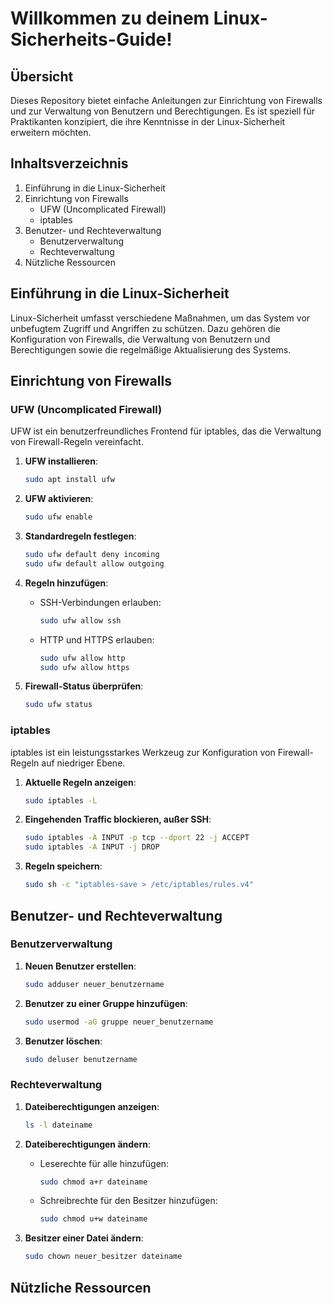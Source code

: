 # Willkommen zu deinem Linux-Sicherheits-Guide!

## Übersicht

Dieses Repository bietet einfache Anleitungen zur Einrichtung von Firewalls und zur Verwaltung von Benutzern und Berechtigungen. Es ist speziell für Praktikanten konzipiert, die ihre Kenntnisse in der Linux-Sicherheit erweitern möchten.

## Inhaltsverzeichnis

1. Einführung in die Linux-Sicherheit
2. Einrichtung von Firewalls
    - UFW (Uncomplicated Firewall)
    - iptables
3. Benutzer- und Rechteverwaltung
    - Benutzerverwaltung
    - Rechteverwaltung
4. Nützliche Ressourcen

## Einführung in die Linux-Sicherheit

Linux-Sicherheit umfasst verschiedene Maßnahmen, um das System vor unbefugtem Zugriff und Angriffen zu schützen. Dazu gehören die Konfiguration von Firewalls, die Verwaltung von Benutzern und Berechtigungen sowie die regelmäßige Aktualisierung des Systems.

## Einrichtung von Firewalls

### UFW (Uncomplicated Firewall)

UFW ist ein benutzerfreundliches Frontend für iptables, das die Verwaltung von Firewall-Regeln vereinfacht.

1. **UFW installieren**:
    
    ```bash
    sudo apt install ufw
    ```
    
2. **UFW aktivieren**:
    
    ```bash
    sudo ufw enable
    ```
    
3. **Standardregeln festlegen**:
    
    ```bash
    sudo ufw default deny incoming
    sudo ufw default allow outgoing
    ```
    
4. **Regeln hinzufügen**:
    - SSH-Verbindungen erlauben:
        
        ```bash
        sudo ufw allow ssh
        ```
        
    - HTTP und HTTPS erlauben:
        
        ```bash
        sudo ufw allow http
        sudo ufw allow https
        ```
        
5. **Firewall-Status überprüfen**:
    
    ```bash
    sudo ufw status
    ```
    

### iptables

iptables ist ein leistungsstarkes Werkzeug zur Konfiguration von Firewall-Regeln auf niedriger Ebene.

1. **Aktuelle Regeln anzeigen**:
    
    ```bash
    sudo iptables -L
    ```
    
2. **Eingehenden Traffic blockieren, außer SSH**:
    
    ```bash
    sudo iptables -A INPUT -p tcp --dport 22 -j ACCEPT
    sudo iptables -A INPUT -j DROP
    ```
    
3. **Regeln speichern**:
    
    ```bash
    sudo sh -c "iptables-save > /etc/iptables/rules.v4"
    ```
    

## Benutzer- und Rechteverwaltung

### Benutzerverwaltung

1. **Neuen Benutzer erstellen**:
    
    ```bash
    sudo adduser neuer_benutzername
    ```
    
2. **Benutzer zu einer Gruppe hinzufügen**:
    
    ```bash
    sudo usermod -aG gruppe neuer_benutzername
    ```
    
3. **Benutzer löschen**:
    
    ```bash
    sudo deluser benutzername
    ```
    

### Rechteverwaltung

1. **Dateiberechtigungen anzeigen**:
    
    ```bash
    ls -l dateiname
    ```
    
2. **Dateiberechtigungen ändern**:
    - Leserechte für alle hinzufügen:
        
        ```bash
        sudo chmod a+r dateiname
        ```
        
    - Schreibrechte für den Besitzer hinzufügen:
        
        ```bash
        sudo chmod u+w dateiname
        ```
        
3. **Besitzer einer Datei ändern**:
    
    ```bash
    sudo chown neuer_besitzer dateiname
    ```
    

## Nützliche Ressourcen